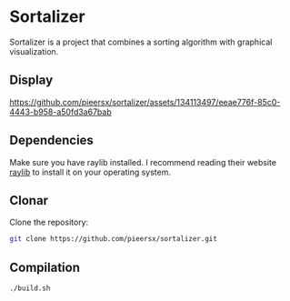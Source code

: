 # Sortalizer

Sortalizer is a project that combines a sorting algorithm with graphical visualization.

## Display
https://github.com/pieersx/sortalizer/assets/134113497/eeae776f-85c0-4443-b958-a50fd3a67bab

## Dependencies
Make sure you have raylib installed. I recommend reading their website [raylib](https://www.raylib.com/) to install it on your operating system.

## Clonar
Clone the repository:
```bash
git clone https://github.com/pieersx/sortalizer.git
```
## Compilation
```bash
./build.sh
```
